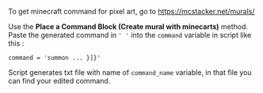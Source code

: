 To get minecraft command for pixel art, go to https://mcstacker.net/murals/

Use the **Place a Command Block (Create mural with minecarts)** method.
Paste the generated command in `' '` into the `command` variable in script like this : 

    command = 'summon ... }]}'

Script generates txt file with name of `command_name` variable, in that file you can find your edited command.
